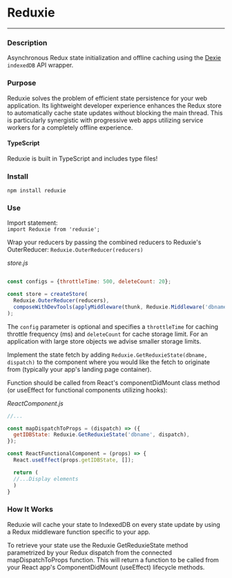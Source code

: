# Reduxie
---
### Description
Asynchronous Redux state initialization and offline caching using the [Dexie](https://github.com/dfahlander/Dexie.js/) `indexedDB` API wrapper.

### Purpose
Reduxie solves the problem of efficient state persistence for your web application. Its lightweight developer experience enhances the Redux store to automatically cache state updates without blocking the main thread. This is particularly synergistic with progressive web apps utilizing service workers for a completely offline experience.

#### TypeScript
Reduxie is built in TypeScript and includes type files!

### Install

```npm install reduxie```

### Use
Import statement:<br>
```import Reduxie from 'reduxie';```

Wrap your reducers by passing the combined reducers to Reduxie's OuterReducer: `Reduxie.OuterReducer(reducers)`

*store.js*
```javascript

const configs = {throttleTime: 500, deleteCount: 20};

const store = createStore(
  Reduxie.OuterReducer(reducers),
  composeWithDevTools(applyMiddleware(thunk, Reduxie.Middleware('dbname', configs)))
);
```

The `config` parameter is optional and specifies a `throttleTime` for caching throttle frequency (ms) and `deleteCount` for cache storage limit. For an application with large store objects we advise smaller storage limits.

Implement the state fetch by adding `Reduxie.GetReduxieState(dbname, dispatch)` to the component where you would like the fetch to originate from (typically your app's landing page container).

Function should be called from React's componentDidMount class method (or useEffect for functional components utilizing hooks):

*ReactComponent.js*
```javascript
//...

const mapDispatchToProps = (dispatch) => ({
  getIDBState: Reduxie.GetReduxieState('dbname', dispatch),
});

const ReactFunctionalComponent = (props) => {
  React.useEffect(props.getIDBState, []);

  return (
  //...Display elements
  )
}
```

### How It Works
Reduxie will cache your state to IndexedDB on every state update by using a Redux middleware function specific to your app.

To retrieve your state use the Reduxie GetReduxieState method parametrized by your Redux dispatch from the connected mapDispatchToProps function. This will return a function to be called from your React app's ComponentDidMount (useEffect) lifecycle methods.
